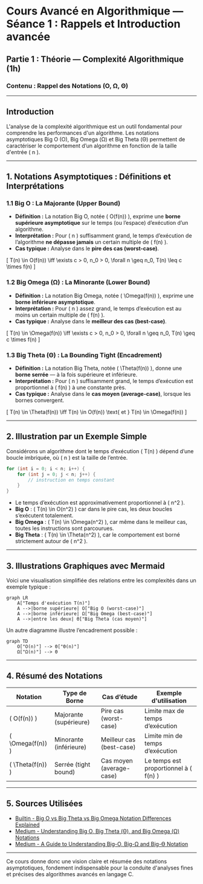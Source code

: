 # Cours Avancé en Algorithmique — Séance 1 : Rappels et Introduction avancée  
## Partie 1 : Théorie — Complexité Algorithmique (1h)  
### Contenu : Rappel des Notations (O, Ω, Θ)

---

## Introduction

L'analyse de la complexité algorithmique est un outil fondamental pour comprendre les performances d'un algorithme. Les notations asymptotiques Big O (O), Big Omega (Ω) et Big Theta (Θ) permettent de caractériser le comportement d’un algorithme en fonction de la taille d'entrée \( n \).

---

## 1. Notations Asymptotiques : Définitions et Interprétations

### 1.1 Big O : La Majorante (Upper Bound)

- **Définition :** La notation Big O, notée \( O(f(n)) \), exprime une **borne supérieure asymptotique** sur le temps (ou l’espace) d’exécution d’un algorithme.
- **Interprétation :** Pour \( n \) suffisamment grand, le temps d’exécution de l’algorithme **ne dépasse jamais** un certain multiple de \( f(n) \).
- **Cas typique :** Analyse dans le **pire des cas (worst-case)**.

\[
T(n) \in O(f(n)) \iff \exists c > 0, n_0 > 0, \forall n \geq n_0, T(n) \leq c \times f(n)
\]

### 1.2 Big Omega (Ω) : La Minorante (Lower Bound)

- **Définition :** La notation Big Omega, notée \( \Omega(f(n)) \), exprime une **borne inférieure asymptotique**.
- **Interprétation :** Pour \( n \) assez grand, le temps d’exécution est au moins un certain multiple de \( f(n) \).
- **Cas typique :** Analyse dans le **meilleur des cas (best-case)**.

\[
T(n) \in \Omega(f(n)) \iff \exists c > 0, n_0 > 0, \forall n \geq n_0, T(n) \geq c \times f(n)
\]

### 1.3 Big Theta (Θ) : La Bounding Tight (Encadrement)

- **Définition :** La notation Big Theta, notée \( \Theta(f(n)) \), donne une **borne serrée** — à la fois supérieure et inférieure.
- **Interprétation :** Pour \( n \) suffisamment grand, le temps d’exécution est proportionnel à \( f(n) \) à une constante près.
- **Cas typique :** Analyse dans le **cas moyen (average-case)**, lorsque les bornes convergent.

\[
T(n) \in \Theta(f(n)) \iff T(n) \in O(f(n)) \text{ et } T(n) \in \Omega(f(n))
\]

---

## 2. Illustration par un Exemple Simple

Considérons un algorithme dont le temps d’exécution \( T(n) \) dépend d’une boucle imbriquée, où \( n \) est la taille de l’entrée.

```c
for (int i = 0; i < n; i++) {
    for (int j = 0; j < n; j++) {
        // instruction en temps constant
    }
}
```

- Le temps d’exécution est approximativement proportionnel à \( n^2 \).
- **Big O** : \( T(n) \in O(n^2) \) car dans le pire cas, les deux boucles s’exécutent totalement.
- **Big Omega** : \( T(n) \in \Omega(n^2) \), car même dans le meilleur cas, toutes les instructions sont parcourues.
- **Big Theta** : \( T(n) \in \Theta(n^2) \), car le comportement est borné strictement autour de \( n^2 \).

---

## 3. Illustrations Graphiques avec Mermaid

Voici une visualisation simplifiée des relations entre les complexités dans un exemple typique :

```mermaid
graph LR
    A["Temps d'exécution T(n)"]
    A -->|borne supérieure| O["Big O (worst-case)"]
    A -->|borne inférieure| Ω["Big Omega (best-case)"]
    A -->|entre les deux| Θ["Big Theta (cas moyen)"]
```

Un autre diagramme illustre l’encadrement possible :

```mermaid
graph TD
    O["O(n)"] --> Θ["Θ(n)"]
    Ω["Ω(n)"] --> Θ
```

---

## 4. Résumé des Notations

| Notation | Type de Borne | Cas d’étude      | Exemple d'utilisation           |
|----------|---------------|------------------|--------------------------------|
| \( O(f(n)) \)     | Majorante (supérieure) | Pire cas (worst-case)   | Limite max de temps d’exécution |
| \( \Omega(f(n)) \) | Minorante (inférieure) | Meilleur cas (best-case) | Limite min de temps d’exécution |
| \( \Theta(f(n)) \) | Serrée (tight bound)   | Cas moyen (average-case) | Le temps est proportionnel à \( f(n) \) |

---

## 5. Sources Utilisées

- [Builtin - Big O vs Big Theta vs Big Omega Notation Differences Explained](https://builtin.com/software-engineering-perspectives/big-o-vs-big-theta)  
- [Medium - Understanding Big O, Big Theta (Θ), and Big Omega (Ω) Notations](https://medium.com/@adnan.mehrat/understanding-big-o-big-theta-%CE%B8-and-big-omega-%CF%89-notations-in-algorithm-analysis-7f876aa922b4)  
- [Medium - A Guide to Understanding Big-O, Big-Ω and Big-ϴ Notation](https://medium.com/@alejandro.itoaramendia/a-guide-to-understanding-big-o-big-%CF%89-and-big-%CE%B8-notation-7c407a6824d9)  

---

Ce cours donne donc une vision claire et résumée des notations asymptotiques, fondement indispensable pour la conduite d'analyses fines et précises des algorithmes avancés en langage C.

